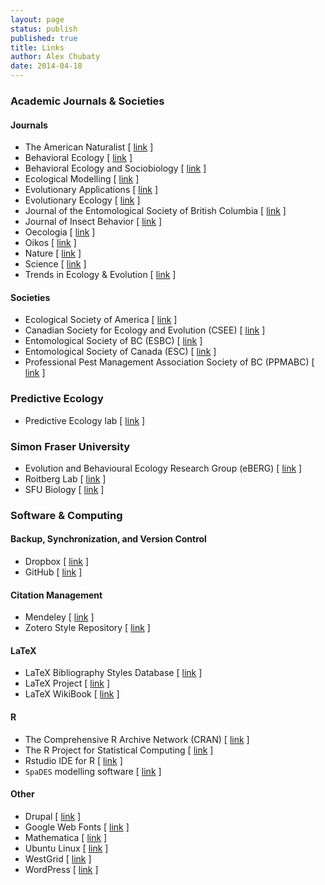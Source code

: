 ```yaml
---
layout: page
status: publish
published: true
title: Links
author: Alex Chubaty
date: 2014-04-18
---
```


### Academic Journals & Societies

#### Journals

- The American Naturalist [ <a href="http://www.journals.uchicago.edu/toc/an/current " target="_blank">link</a> ]
- Behavioral Ecology [ <a href="http://beheco.oxfordjournals.org/ " target="_blank">link</a> ]
- Behavioral Ecology and Sociobiology [ <a href="http://www.springer.com/life+sciences/behavioural/journal/265 " target="_blank">link</a> ]
- Ecological Modelling [ <a href="http://www.journals.elsevier.com/ecological-modelling/" target="_blank">link</a> ]
- Evolutionary Applications [ <a href="http://www.blackwellpublishing.com/eva_enhanced/ " target="_blank">link</a> ]
- Evolutionary Ecology [ <a href="http://www.springerlink.com/content/100160/ " target="_blank">link</a> ]
- Journal of the Entomological Society of British Columbia [ <a href="http://journal.entsocbc.ca " target="_blank">link</a> ]
- Journal of Insect Behavior [ <a href="http://www.springerlink.com/content/0892-7553/ " target="_blank">link</a> ]
- Oecologia [ <a href="http://www.springerlink.com/content/100458/ " target="_blank">link</a> ]
- Oikos [ <a href="http://www.blackwellpublishing.com/journal.asp?ref=0030-1299&site=24 " target="_blank">link</a> ]
- Nature [ <a href="http://www.nature.com/nature " target="_blank">link</a> ]
- Science [ <a href="http://www.sciencemag.org/ " target="_blank">link</a> ]
- Trends in Ecology & Evolution [ <a href="http://www.cell.com/trends/ecology-evolution/ " target="_blank">link</a> ]

#### Societies

- Ecological Society of America [ <a title="Ecological Society of America" href="http://esa.org" target="_blank">link</a> ]
- Canadian Society for Ecology and Evolution (CSEE) [ <a href="http://www.ecoevo.ca/ " target="_blank">link</a> ]
- Entomological Society of BC (ESBC) [ <a href="http://entsocbc.ca " target="_blank">link</a> ]
- Entomological Society of Canada (ESC) [ <a href="http://www.esc-sec.ca/ " target="_blank">link</a> ]
- Professional Pest Management Association Society of BC (PPMABC) [ <a href="http://www.sfu.ca/~ppmabc/ " target="_blank">link</a> ]

### Predictive Ecology

- Predictive Ecology lab [ <a href="http://predictiveecology.org" target="_blank">link</a> ]

### Simon Fraser University

- Evolution and Behavioural Ecology Research Group (eBERG) [ <a href="http://www.sfu.ca/biology/berg/ " target="_blank">link</a> ]
- Roitberg Lab [ <a href="http://www.sfu.ca/~roitberg/lab " target="_blank">link</a> ]
- SFU Biology [ <a href="http://www.biology.sfu.ca/ " target="_blank">link</a> ]

### Software & Computing

#### Backup, Synchronization, and Version Control

- Dropbox [ <a href="http://www.dropbox.com/referrals/NTcyMTk0NTk " target="_blank">link</a> ]
- GitHub [ <a href="http://github.com " target="_blank">link</a> ]

#### Citation Management

- Mendeley [ <a href="http://www.mendeley.com/ " target="_blank">link</a> ]
- Zotero Style Repository [ <a href="http://www.zotero.org/styles " target="_blank">link</a> ]

#### LaTeX

- LaTeX Bibliography Styles Database [ <a href="http://bst.maururu.net/ " target="_blank">link</a> ]
- LaTeX Project [ <a href="http://www.latex-project.org " target="_blank">link</a> ]
- LaTeX WikiBook [ <a href="https://en.wikibooks.org/wiki/LaTeX " target="_blank">link</a> ]

#### R

- The Comprehensive R Archive Network (CRAN) [ <a href="https://cran.rstudio.com" target="_blank">link</a> ]
- The R Project for Statistical Computing [ <a href="http://r-project.org " target="_blank">link</a> ]
- Rstudio IDE for R [ <a href="https://www.rstudio.com" target="_blank">link</a> ]
- `SpaDES` modelling software [ <a href="http://spades.predictiveecology.org" target="_blank">link</a> ]

#### Other

- Drupal [ <a href="http://drupal.org/ " target="_blank">link</a> ]
- Google Web Fonts [ <a href="http://code.google.com/webfonts " target="_blank">link</a> ]
- Mathematica [ <a href="http://www.wolfram.com/mathematica/ " target="_blank">link</a> ]
- Ubuntu Linux [ <a href="http://www.ubuntu.com " target="_blank">link</a> ]
- WestGrid [ <a href="http://www.westgrid.ca " target="_blank">link</a> ]
- WordPress [ <a href="http://wordpress.org" target="_blank">link</a> ]
